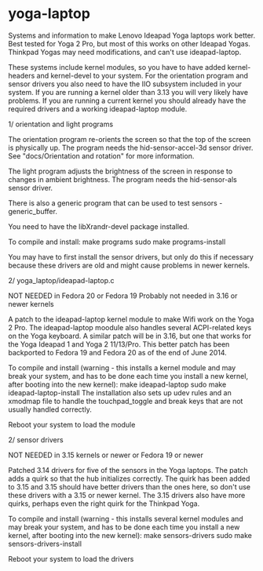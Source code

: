 yoga-laptop
===========

Systems and information to make Lenovo Ideapad Yoga laptops work better.
Best tested for Yoga 2 Pro, but most of this works on other Ideapad Yogas.
Thinkpad Yogas may need modifications, and can't use ideapad-laptop.

These systems include kernel modules, so you have to have added
kernel-headers and kernel-devel to your system.  For the orientation program
and sensor drivers you also need to have the IIO subsystem included in your
system.  If you are running a kernel older than 3.13 you will very likely
have problems.  If you are running a current kernel you should already have
the required drivers and a working ideapad-laptop module.

1/ orientation and light programs

   The orientation program re-orients the screen so that the top of the
   screen is physically up.  The program needs the hid-sensor-accel-3d
   sensor driver.  See "docs/Orientation and rotation" for more information.

   The light program adjusts the brightness of the screen in response to
   changes in ambient brightness.  The program needs the hid-sensor-als
   sensor driver.

   There is also a generic program that can be used to test sensors -
   generic_buffer. 

   You need to have the libXrandr-devel package installed.

   To compile and install:
	make programs
	sudo make programs-install

   You may have to first install the sensor drivers, but only do this if
   necessary because these drivers are old and might cause problems in newer
   kernels. 

2/ yoga_laptop/ideapad-laptop.c

   NOT NEEDED in Fedora 20 or Fedora 19
   Probably not needed in 3.16 or newer kernels

   A patch to the ideapad-laptop kernel module to make Wifi work on the Yoga
   2 Pro.  The ideapad-laptop moodule also handles several ACPI-related keys
   on the Yoga keyboard.  A similar patch will be in 3.16, but one that
   works for the Yoga Ideapad 1 and Yoga 2 11/13/Pro.  This better patch has
   been backported to Fedora 19 and Fedora 20 as of the end of June 2014.

   To compile and install (warning - this installs a kernel module and may
   break your system, and has to be done each time you install a new kernel,
   after booting into the new kernel):
	make ideapad-laptop
	sudo make ideapad-laptop-install
   The installation also sets up udev rules and an xmodmap file to handle
   the touchpad_toggle and break keys that are not usually handled correctly.

   Reboot your system to load the module

2/ sensor drivers

   NOT NEEDED in 3.15 kernels or newer or Fedora 19 or newer 

   Patched 3.14 drivers for five of the sensors in the Yoga laptops.  The
   patch adds a quirk so that the hub initializes correctly.  The quirk has
   been added to 3.15 and 3.15 should have better drivers than the ones
   here, so don't use these drivers with a 3.15 or newer kernel.  The 3.15
   drivers also have more quirks, perhaps even the right quirk for the
   Thinkpad Yoga.

   To compile and install (warning - this installs several kernel modules and
   may break your system, and has to be done each time you install a new kernel,
   after booting into the new kernel):
	make sensors-drivers
	sudo make sensors-drivers-install

   Reboot your system to load the drivers
